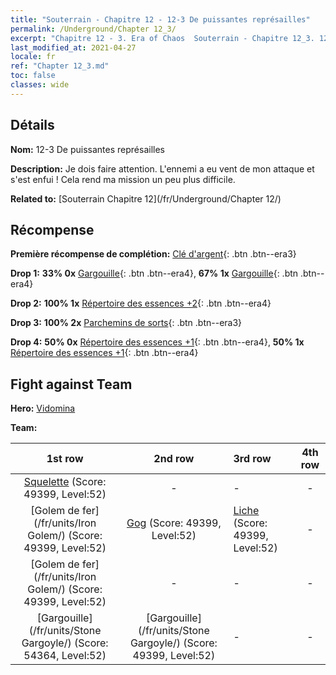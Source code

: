 ```yaml
---
title: "Souterrain - Chapitre 12 - 12-3 De puissantes représailles"
permalink: /Underground/Chapter 12_3/
excerpt: "Chapitre 12 - 3. Era of Chaos  Souterrain - Chapitre 12_3. 12-3 De puissantes représailles"
last_modified_at: 2021-04-27
locale: fr
ref: "Chapter 12_3.md"
toc: false
classes: wide
---
```


## Détails

 **Nom:** 12-3 De puissantes représailles

 **Description:** Je dois faire attention. L'ennemi a eu vent de mon attaque et s'est enfui ! Cela rend ma mission un peu plus difficile.

 **Related to:** [Souterrain Chapitre 12](/fr/Underground/Chapter 12/)

## Récompense

 **Première récompense de complétion:** [Clé d'argent](/ItemsFR/con_693/){: .btn .btn--era3}

 **Drop 1:** **33% 0x** [Gargouille](/ItemsFR/unt_236/){: .btn .btn--era4}, **67% 1x** [Gargouille](/ItemsFR/unt_236/){: .btn .btn--era4}

 **Drop 2:** **100% 1x** [Répertoire des essences +2](/ItemsFR/mat_53/){: .btn .btn--era4}

 **Drop 3:** **100% 2x** [Parchemins de sorts](/ItemsFR/con_694/){: .btn .btn--era3}

 **Drop 4:** **50% 0x** [Répertoire des essences +1](/ItemsFR/mat_46/){: .btn .btn--era4}, **50% 1x** [Répertoire des essences +1](/ItemsFR/mat_46/){: .btn .btn--era4}


## Fight against Team
 **Hero:** [Vidomina](/fr/heroes/Vidomina/)

 **Team:**


  | 1st row | 2nd row | 3rd row | 4th row |
  |:----:|:----:|:----|:----:|
  | [Squelette](/fr/units/Skeleton/) (Score: 49399, Level:52)  | - | - | - |
  | [Golem de fer](/fr/units/Iron Golem/) (Score: 49399, Level:52)  | [Gog](/fr/units/Gog/) (Score: 49399, Level:52)  | [Liche](/fr/units/Lich/) (Score: 49399, Level:52)  | - |
  | [Golem de fer](/fr/units/Iron Golem/) (Score: 49399, Level:52)  | - | - | - |
  | [Gargouille](/fr/units/Stone Gargoyle/) (Score: 54364, Level:52)  | [Gargouille](/fr/units/Stone Gargoyle/) (Score: 49399, Level:52)  | - | - |


